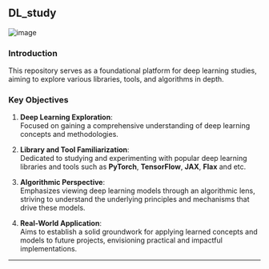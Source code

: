## DL_study

![image](https://github.com/user-attachments/assets/2a92c65f-a5f8-4174-bc0f-0198144b2e1b)

### Introduction  
This repository serves as a foundational platform for deep learning studies, aiming to explore various libraries, tools, and algorithms in depth.  

### Key Objectives  
1. **Deep Learning Exploration**:  
   Focused on gaining a comprehensive understanding of deep learning concepts and methodologies.  

2. **Library and Tool Familiarization**:  
   Dedicated to studying and experimenting with popular deep learning libraries and tools such as **PyTorch**, **TensorFlow**, **JAX**, **Flax** and etc.  

3. **Algorithmic Perspective**:  
   Emphasizes viewing deep learning models through an algorithmic lens, striving to understand the underlying principles and mechanisms that drive these models.  

4. **Real-World Application**:  
   Aims to establish a solid groundwork for applying learned concepts and models to future projects, envisioning practical and impactful implementations.  

---
